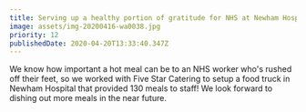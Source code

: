 ```yaml
---
title: Serving up a healthy portion of gratitude for NHS at Newham Hospital
image: assets/img-20200416-wa0038.jpg
priority: 12
publishedDate: 2020-04-20T13:33:40.347Z
---
```

We know how important a hot meal can be to an NHS worker who's rushed off their feet, so we worked with Five Star Catering to setup a food truck in Newham Hospital that provided 130 meals to staff! We look forward to dishing out more meals in the near future.